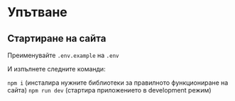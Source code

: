 # Упътване

## Стартиране на сайта

Преименувайте `.env.example` на `.env`

И изпълнете следните команди:

`npm i` (инсталира нужните библиотеки за правилното функциониране на сайта)
`npm run dev` (стартира приложението в development режим)
